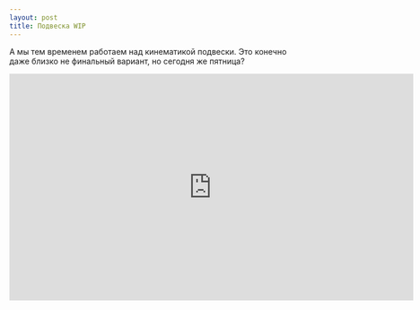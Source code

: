 ```yaml
---
layout: post
title: Подвеска WIP
---
```


А мы тем временем работаем над кинематикой подвески.
Это конечно даже близко не финальный вариант, но сегодня же пятница?
<div class="width-responsive">
<iframe src="https://vk.com/video_ext.php?oid=-25925632&id=170596022&hash=bdf2826bffa9dc59" width="720" height="405" frameborder="0" allowfullscreen></iframe>
</div>
